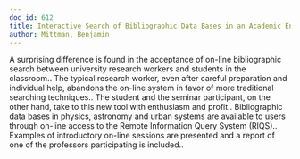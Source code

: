 ```yaml
---
doc_id: 612
title: Interactive Search of Bibliographic Data Bases in an Academic Environment
author: Mittman, Benjamin
---
```


A surprising difference is found in the acceptance of on-line bibliographic 
search between university research workers and students in the classroom.. The
typical research worker, even after careful preparation and individual help, 
abandons the on-line system in favor of more traditional searching techniques..
The student and the seminar participant, on the other hand, take to this new 
tool with enthusiasm and profit.. Bibliographic data bases in physics, 
astronomy and urban systems are available to users through on-line access to 
the Remote Information Query System (RIQS).. Examples of introductory on-line 
sessions are presented and a report of one of the professors participating is 
included..